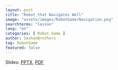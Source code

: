 ```yaml
---
layout: post
title: "Robot that Navigates Well"
image: "assets/images/RobotGame/Navigation.png"
searchterms: "lesson"
lang: "en"
categories: [ Robot Game ]
author: SeshanBrothers
tag: RobotGame
featured: false
---
```




Slides: <a href="/translations/en-us/RobotGame/RobotforNavigation.pptx">PPTX</a>, <a href="/translations/en-us/RobotGame/RobotforNavigation.pdf">PDF </a>
